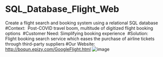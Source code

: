# SQL_Database_Flight_Web
Create a flight search and booking system using a relational SQL database
#Context: 
Post-COVID travel boom, multitude of digitized flight booking options 
#Customer Need:
Simplifying booking experience 
#Solution: 
Flight booking search service which eases the purchase of airline tickets through third-party suppliers
#Our Website: 
http://boqun.epizy.com/GoogleFlight.html
![image](https://user-images.githubusercontent.com/78404450/203460412-6e813d1a-4ecb-4289-8e4f-e372acc2019f.png)
